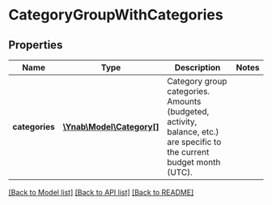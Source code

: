 # CategoryGroupWithCategories

## Properties
Name | Type | Description | Notes
------------ | ------------- | ------------- | -------------
**categories** | [**\Ynab\Model\Category[]**](Category.md) | Category group categories.  Amounts (budgeted, activity, balance, etc.) are specific to the current budget month (UTC). | 

[[Back to Model list]](../README.md#documentation-for-models) [[Back to API list]](../README.md#documentation-for-api-endpoints) [[Back to README]](../README.md)


